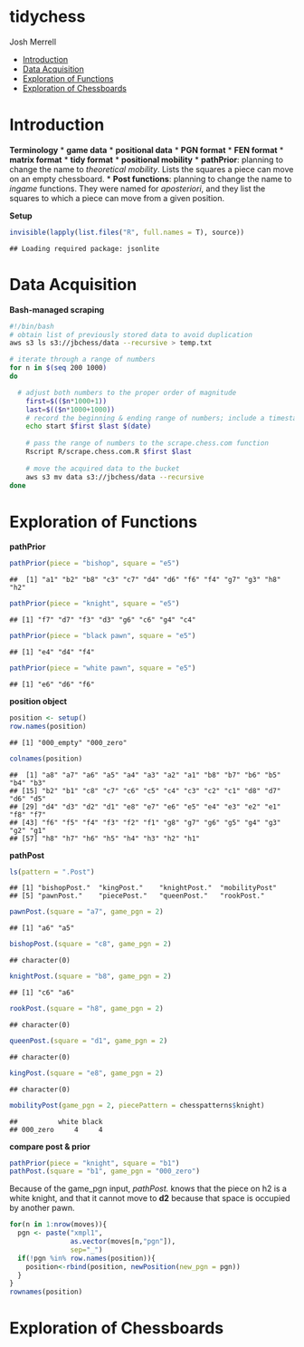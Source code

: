 tidychess
================
Josh Merrell

-   [Introduction](#introduction)
-   [Data Acquisition](#data-acquisition)
-   [Exploration of Functions](#exploration-of-functions)
-   [Exploration of Chessboards](#exploration-of-chessboards)

Introduction
============

**Terminology**
\* **game data** \* **positional data** \* **PGN format** \* **FEN format** \* **matrix format** \* **tidy format** \* **positional mobility** \* **pathPrior**: planning to change the name to *theoretical mobility*. Lists the squares a piece can move on an empty chessboard. \* **Post functions**: planning to change the name to *ingame* functions. They were named for *aposteriori*, and they list the squares to which a piece can move from a given position.

**Setup**

``` r
invisible(lapply(list.files("R", full.names = T), source))
```

    ## Loading required package: jsonlite

Data Acquisition
================

**Bash-managed scraping**

``` bash
#!/bin/bash
# obtain list of previously stored data to avoid duplication
aws s3 ls s3://jbchess/data --recursive > temp.txt

# iterate through a range of numbers
for n in $(seq 200 1000)
do

  # adjust both numbers to the proper order of magnitude
    first=$(($n*1000+1))
    last=$(($n*1000+1000))
    # record the beginning & ending range of numbers; include a timestamp
    echo start $first $last $(date)
    
    # pass the range of numbers to the scrape.chess.com function
    Rscript R/scrape.chess.com.R $first $last
    
    # move the acquired data to the bucket
    aws s3 mv data s3://jbchess/data --recursive
done
```

Exploration of Functions
========================

**pathPrior**

``` r
pathPrior(piece = "bishop", square = "e5")
```

    ##  [1] "a1" "b2" "b8" "c3" "c7" "d4" "d6" "f6" "f4" "g7" "g3" "h8" "h2"

``` r
pathPrior(piece = "knight", square = "e5")
```

    ## [1] "f7" "d7" "f3" "d3" "g6" "c6" "g4" "c4"

``` r
pathPrior(piece = "black pawn", square = "e5")
```

    ## [1] "e4" "d4" "f4"

``` r
pathPrior(piece = "white pawn", square = "e5")
```

    ## [1] "e6" "d6" "f6"

**position object**

``` r
position <- setup()
row.names(position)
```

    ## [1] "000_empty" "000_zero"

``` r
colnames(position)
```

    ##  [1] "a8" "a7" "a6" "a5" "a4" "a3" "a2" "a1" "b8" "b7" "b6" "b5" "b4" "b3"
    ## [15] "b2" "b1" "c8" "c7" "c6" "c5" "c4" "c3" "c2" "c1" "d8" "d7" "d6" "d5"
    ## [29] "d4" "d3" "d2" "d1" "e8" "e7" "e6" "e5" "e4" "e3" "e2" "e1" "f8" "f7"
    ## [43] "f6" "f5" "f4" "f3" "f2" "f1" "g8" "g7" "g6" "g5" "g4" "g3" "g2" "g1"
    ## [57] "h8" "h7" "h6" "h5" "h4" "h3" "h2" "h1"

**pathPost**

``` r
ls(pattern = ".Post")
```

    ## [1] "bishopPost."  "kingPost."    "knightPost."  "mobilityPost"
    ## [5] "pawnPost."    "piecePost."   "queenPost."   "rookPost."

``` r
pawnPost.(square = "a7", game_pgn = 2)
```

    ## [1] "a6" "a5"

``` r
bishopPost.(square = "c8", game_pgn = 2)
```

    ## character(0)

``` r
knightPost.(square = "b8", game_pgn = 2)
```

    ## [1] "c6" "a6"

``` r
rookPost.(square = "h8", game_pgn = 2)
```

    ## character(0)

``` r
queenPost.(square = "d1", game_pgn = 2)
```

    ## character(0)

``` r
kingPost.(square = "e8", game_pgn = 2)
```

    ## character(0)

``` r
mobilityPost(game_pgn = 2, piecePattern = chesspatterns$knight)
```

    ##          white black
    ## 000_zero     4     4

**compare post & prior**

``` r
pathPrior(piece = "knight", square = "b1")
pathPost.(square = "b1", game_pgn = "000_zero")
```

Because of the game\_pgn input, *pathPost.* knows that the piece on h2 is a white knight, and that it cannot move to **d2** because that space is occupied by another pawn.

``` r
for(n in 1:nrow(moves)){
  pgn <- paste("xmpl1",
               as.vector(moves[n,"pgn"]),
               sep="_")
  if(!pgn %in% row.names(position)){
    position<-rbind(position, newPosition(new_pgn = pgn))
  }
}
rownames(position)
```

Exploration of Chessboards
==========================
